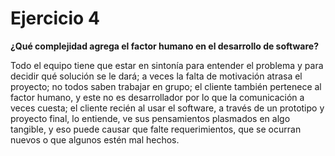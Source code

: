# Ejercicio 4

**¿Qué complejidad agrega el factor humano en el desarrollo de software?**

Todo el equipo tiene que estar en sintonía para entender el problema y para decidir qué solución se le dará; a veces la falta de motivación atrasa el proyecto; no todos saben trabajar en grupo; el cliente también pertenece al factor humano, y este no es desarrollador por lo que la comunicación a veces cuesta; el cliente recién al usar el software, a través de un prototipo y proyecto final, lo entiende, ve sus pensamientos plasmados en algo tangible, y eso puede causar que falte requerimientos, que se ocurran nuevos o que algunos estén mal hechos.
